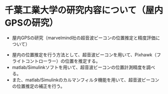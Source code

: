 # 千葉工業大学の研究内容について（屋内GPSの研究）
* 屋内GPSの研究（marvelmind社の超音波ビーコンの位置推定と精度評価について）
 - 屋内の位置推定を行う方法として、超音波ビーコンを用いて、Pixhawk（フライトコントローラー）の位置を推定する。
 - matlab/Simulinkソフトを用いて、超音波ビーコンの位置計測精度を調べる。
 - また、matlab/Simulinkのカルマンフィルタ機能を用いて、超音波ビーコンの位置推定の補正を行う。
